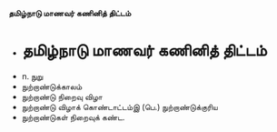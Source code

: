 **தமிழ்நாடு மாணவர் கணினித் திட்டம்**
- # தமிழ்நாடு மாணவர் கணினித் திட்டம்
- n. நுறு
- நுற்றாண்டுக்காலம்
- நுற்றாண்டு நிறைவு விழா
- நுற்றாண்டு விழாக் கொண்டாட்டம்இ (பெ.) நுற்றாண்டுக்குரிய
- நுற்றாண்டுகள் நிறைவுக் கண்ட.

